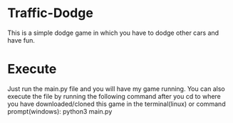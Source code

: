 # Traffic-Dodge
This is a simple dodge game in which you have to dodge other cars and have fun.

# Execute
Just run the main.py file and you will have my game running.
You can also execute the file by running the following command after you cd to where you have downloaded/cloned this game in the terminal(linux) or command prompt(windows):
python3 main.py
